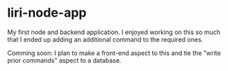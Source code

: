 # liri-node-app

My first node and backend application. I enjoyed working on this so much that I ended up adding an additional command to the required ones.

Comming soon: I plan to make a front-end aspect to this and tie the "write prior commands" aspect to a database.